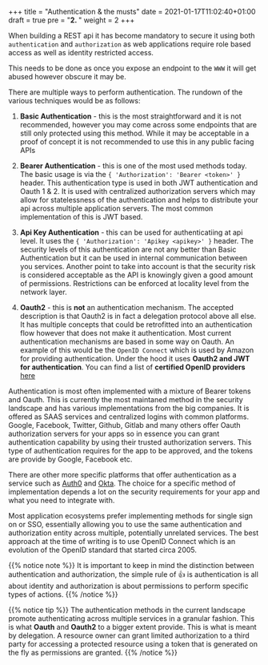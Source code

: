 +++
title = "Authentication & the musts"
date = 2021-01-17T11:02:40+01:00
draft = true
pre = "<b>2. </b>"
weight = 2
+++


When building a REST api it has become mandatory to secure it using both `authentication` and `authorization` as web applications require role based access as well as identity restricted access.

This needs to be done as once you expose an endpoint to the `WWW` it will get abused however obscure it may be.

There are multiple ways to perform authentication. The rundown of the various techniques would be as follows:

1. __Basic Authentication__ - this is the most straightforward and it is not recommended, however you may come across some
   endpoints that are still only protected using this method. While it may be acceptable in a proof of concept it is
   not recommended to use this in any public facing APIs

2. __Bearer Authentication__ - this is one of the most used methods today. The basic usage is via the `{ 'Authorization':
   'Bearer <token>' }` header. This authentication type is used in both JWT authentication and Oauth 1 & 2. It is used
   with centralized authorization servers which may allow for statelessness of the authentication and helps to
   distribute your api across multiple application servers. The most common implementation of this is JWT based.

3. __Api Key Authentication__ - this can be used for authenticatiing at api level. It uses the `{ 'Authorization': 'Apikey
   <apikey>' }` header. The security levels of this authentication are not any better than Basic Authentication but it
   can be used in internal communication between you services. Another point to take into account is that the security
   risk is considered acceptable as the API is knowingly given a good amount of permissions. Restrictions can be
   enforced at locality level from the network layer.

4. __Oauth2__ - this is __not__ an authentication mechanism. The accepted description is that Oauth2 is in fact a delegation
   protocol above all else. It has multiple concepts that could be retrofitted into an authentication flow however that
   does not make it authentication. Most current authentication mechanisms are based in some way on Oauth. An example of
   this would be the `OpenID Connect` which is used by Amazon for providing authentication. Under the hood it uses
   __Oauth2 and JWT for authentication__. You can find a list of __certified OpenID providers__ [here](https://openid.net/developers/certified/)


Authentication is most often implemented with a mixture of Bearer tokens and Oauth. This is currently the most maintaned
method in the security landscape and has various implementations from the big companies. It is offered as SAAS services
and centralized logins with common platforms. Google, Facebook, Twitter, Github, Gitlab and many others offer Oauth
authorization servers for your apps so in essence you can grant authentication capability by using their trusted
authorization servers. This type of authentication requires for the app to be approved, and the tokens are provide by
Google, Facebook etc.

There are other more specific platforms that offer authentication as a service such as [Auth0](https://auth0.com/authentication) and [Okta](https://www.okta.com/free-trial/customer-identity/).
The choice for a specific method of implementation depends a lot on the security requirements for your app and what you
need to integrate with.

Most application ecosystems prefer implementing methods for single sign on or SSO, essentially allowing you to use the same
authentication and authorization entity across multiple, potentially unrelated services. The best approach at the time
of writing is to use OpenID Connect which is an evolution of the OpenID standard that started circa 2005.

{{% notice note %}}
It is important to keep in mind the distinction between authentication and authorization, the simple rule of 👍
is authentication is all about identity and authorization is about permissions to perform specific types of actions.
{{% /notice %}}


{{% notice tip %}}
The authentication methods in the current landscape promote authenticating across multiple services in a granular
fashion. This is what __Oauth__ and __Oauth2__ to a bigger extent provide. This is what is meant by delegation. A
resource owner can grant limited authorization to a third party for accessing a protected resource using a token that is
generated on the fly as permissions are granted.
{{% /notice %}}
